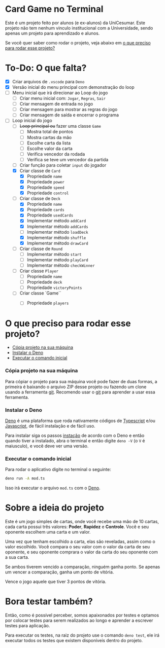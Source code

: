 # Card Game no Terminal

Este é um projeto feito por alunos (e ex-alunos) da UniCesumar. Este projeto não tem nenhum vinculo institucional com a Universidade, sendo apenas um projeto para aprendizado e alunos.

Se você quer saber como rodar o projeto, veja abaixo em [o que preciso para rodar esse projeto?](#o-que-preciso-para-rodar-esse-projeto)

# To-Do: O que falta?

- [x] Criar arquivos de `.vscode` para `Deno`
- [x] Versão inicial do menu principal com demonstração do loop
- [ ] Menu inicial que irá direcionar ao Loop do jogo
  - [ ] Criar menu inicial com: `Jogar`, `Regras`, `Sair`
  - [ ] Criar mensagem de entrada no jogo
  - [ ] Criar mensagem para mostrar as regras do jogo
  - [ ] Criar mensagem de saída e encerrar o programa
- [ ] Loop inicial do jogo
  - [ ] ~~Loop principal ou~~ fazer uma classe `Game`
    - [ ] Mostra total de pontos
    - [ ] Mostra cartas da mão
    - [ ] Escolhe carta da lista
    - [ ] Escolhe valor da carta
    - [ ] Verifica vencedor da rodada
    - [ ] Verifica se teve um vencedor da partida
  - [ ] Criar função para coletar `input` do jogador
  - [x] Criar classe de `Card`
    - [x] Propriedade `name`
    - [x] Propriedade `power`
    - [x] Propriedade `speed`
    - [x] Propriedade `control`
  - [ ] Criar classe de `Deck`
    - [x] Propriedade `name`
    - [x] Propriedade `cards`
    - [x] Propriedade `usedCards`
    - [x] Implementar método `addCard`
    - [x] Implementar método `addCards`
    - [ ] Implementar método `loadDeck`
    - [x] Implementar método `shuffle`
    - [x] Implementar método `drawCard`
  - [ ] Criar classe de `Round`
    - [ ] Implementar método `start`
    - [ ] Implementar método `playCard`
    - [ ] Implementar método `checkWinner`
  - [ ] Criar classe `Player`
    - [ ] Propriedade `name`
    - [ ] Propriedade `deck`
    - [ ] Propriedade `victoryPoints`
  - [ ] Criar classe `Game``
    - [ ] Propriedade `players`


# O que preciso para rodar esse projeto?

- [Cópia projeto na sua máquina](#Cópia-projeto-na-sua-máquina)
- [Instalar o Deno](#Instalar-o-Deno)
- [Executar o comando inicial](#Executar-o-comando-inicial)

### Cópia projeto na sua máquina

Para cópiar o projeto para sua máquina você pode fazer de duas formas, a primeira é baixando o arquivo ZIP desse projeto ou fazendo um clone usando a ferramenta [git](https://git-scm.com/). Recomendo usar o [git](https://git-scm.com/) para aprender a usar essa ferramenta.

### Instalar o Deno

[Deno](https://deno.land) é uma plataforma que roda nativamente códigos de [Typescript](https://wikipedia.org/wiki/typescript) e/ou [Javascript](https://wikipedia.org/wiki/javascript), de fácil instalação e de fácil uso.

Para instalar siga os passos [instação](https://deno.land/#installation) de acordo com o Deno e então quando tiver a instalado, abra o terminal e então digite `deno -V` (o `V` é maiusculo), e você deve ver uma versão.

### Executar o comando inicial

Para rodar o aplicativo digite no terminal o seguinte:

```sh
deno run -A mod.ts
```

Isso irá executar o arquivo `mod.ts` com o [Deno](https://deno.land).

# Sobre a ideia do projeto

Este é um jogo simples de cartas, onde você recebe uma mão de 10 cartas, cada carta possui três valores: **Poder**, **Rapidez** e **Controle**. Você e seu oponente escolhem uma carta e um valor.

Uma vez que tenham escolhido a carta, elas são reveladas, assim como o valor escolhido. Você compara o seu valor com o valor da carta de seu oponente, e seu oponente comprara o valor da carta do seu oponente com a sua carta.

Se ambos tiverem vencido a comparação, ninguém ganha ponto. Se apenas um vencer a comparação, ganha um ponto de vitória.

Vence o jogo aquele que tiver 3 pontos de vitória.

# Bora testar também?

Então, como é possível perceber, somos apaixonados por testes e optamos por colocar testes para serem realizados ao longo e aprender a escrever testes para aplicação.

Para executar os testes, na raiz do projeto use o comando `deno test`, ele irá executar todos os testes que existem disponíveis dentro do projeto.
